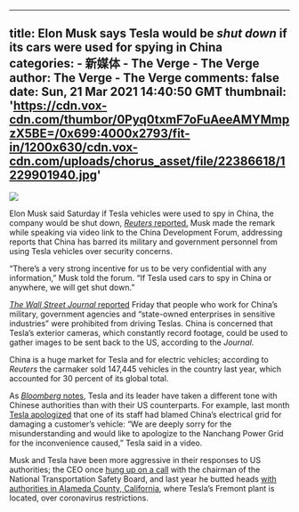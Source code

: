 
---
title: Elon Musk says Tesla would be _shut down_ if its cars were used for spying in China
categories: 
    - 新媒体
    - The Verge - The Verge
author: The Verge - The Verge
comments: false
date: Sun, 21 Mar 2021 14:40:50 GMT
thumbnail: 'https://cdn.vox-cdn.com/thumbor/0Pyq0txmF7oFuAeeAMYMmpzX5BE=/0x699:4000x2793/fit-in/1200x630/cdn.vox-cdn.com/uploads/chorus_asset/file/22386618/1229901940.jpg'
---

<div>   
<img src="https://cdn.vox-cdn.com/thumbor/0Pyq0txmF7oFuAeeAMYMmpzX5BE=/0x699:4000x2793/fit-in/1200x630/cdn.vox-cdn.com/uploads/chorus_asset/file/22386618/1229901940.jpg" referrerpolicy="no-referrer">
  <p id="lJyQ8o">Elon Musk said Saturday if Tesla vehicles were used to spy in China, the company would be shut down, <a href="https://www.reuters.com/article/us-china-forum-musk/musk-says-tesla-would-be-shut-down-if-its-cars-spied-in-china-elsewhere-idUSKBN2BC04Q"><em>Reuters</em> reported.</a> Musk made the remark while speaking via video link to the China Development Forum, addressing reports that China has barred its military and government personnel from using Tesla vehicles over security concerns.</p>
<p id="hcg5Ip">“There’s a very strong incentive for us to be very confidential with any information,” Musk told the forum. “If Tesla used cars to spy in China or anywhere, we will get shut down.”</p>
<p id="HB8mQ3"><a href="https://www.wsj.com/articles/china-to-restrict-tesla-usage-by-military-and-state-personnel-11616155643?mod=mhp"><em>The Wall Street Journal</em> reported</a> Friday that people who work for China’s military, government agencies and “state-owned enterprises in sensitive industries” were prohibited from driving Teslas. China is concerned that Tesla’s exterior cameras, which constantly record footage, could be used to gather images to be sent back to the US, according to the <em>Journal</em>. </p>
<p id="2J8L9h">China is a huge market for Tesla and for electric vehicles; according to <em>Reuters</em> the carmaker sold 147,445 vehicles in the country last year, which accounted for 30 percent of its global total. </p>
<p id="bCJOrt">As <a href="https://www.bloomberg.com/news/articles/2021-02-09/tesla-s-tone-with-china-authorities-differs-from-musk-s-in-u-s?sref=ExbtjcSG"><em>Bloomberg </em>notes</a>, Tesla and its leader have taken a different tone with Chinese authorities than with their US counterparts. For example, last month <a href="https://www.bloomberg.com/news/articles/2021-02-02/tesla-says-sorry-to-china-s-state-grid-for-charging-blame-video?sref=ExbtjcSG">Tesla apologized</a> that one of its staff had blamed China’s electrical grid for damaging a customer’s vehicle: “We are deeply sorry for the misunderstanding and would like to apologize to the Nanchang Power Grid for the inconvenience caused,” Tesla said in a video. </p>
<p id="Irgqcs">Musk and Tesla have been more aggressive in their responses to US authorities; the CEO once <a href="https://www.bloomberg.com/news/articles/2018-05-04/musk-hung-up-on-ntsb-chief-in-testy-april-call-about-tesla-probe?sref=ExbtjcSG">hung up on a call</a> with the chairman of the National Transportation Safety Board, and last year he butted heads <a href="https://www.theverge.com/2020/5/15/21259436/elon-musk-fremont-tesla-battle-alameda-county-coronavirus-legacy">with authorities in Alameda County, California</a>, where Tesla’s Fremont plant is located, over coronavirus restrictions. </p>
<p id="7jV9Ex"></p>
  
  
</div>
            